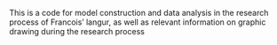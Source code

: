 This is a code for model construction and data analysis in the research process of Francois’ langur, as well as relevant information on graphic drawing during the research process
